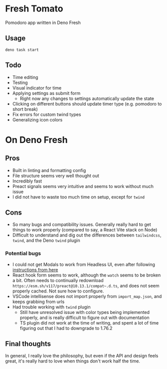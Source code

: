 # Fresh Tomato

Pomodoro app written in Deno Fresh

## Usage

```
deno task start
```

## Todo

- Time editing
- Testing
- Visual indicator for time
- Applying settings as submit form
  - Right now any changes to settings automatically update the state
- Clicking on different buttons should update timer type (e.g. pomodoro to short
  break)
- Fix errors for custom twind types
- Generalizing icon colors

# On Deno Fresh

## Pros

- Built in linting and formatting config
- File structure seems very well thought out
- Incredibly fast
- Preact signals seems very intuitive and seems to work without much issue
- I did not have to waste too much time on setup, except for `twind`

## Cons

- So many bugs and compatibility issues. Generally really hard to get things to
  work properly (compared to say, a React Vite stack on Node)
- Difficult to understand and dig out the differences between `tailwindcss`,
  `twind`, and the Deno `twind` plugin

### Potential bugs

- I could not get Modals to work from Headless UI, even after following
  [instructions from here](https://github.com/denoland/fresh/discussions/606)
- React hook form seems to work, although the `watch` seems to be broken a bit.
  Often needs to continually redownload
  `https://esm.sh/v117/preact@10.13.1/compat~.d.ts`, and does not seem properly
  cached. Not sure how to configure.
- VSCode intellisense does not import properly from `import_map.json`, and keeps
  grabbing from urls
- Had trouble working with `twind` plugin
  - Still have unresolved issue with color types being implemented properly, and
    is really difficult to figure out with documentation
  - TS plugin did not work at the time of writing, and spent a lot of time
    figuring out that I had to downgrade to 1.76.2

## Final thoughts

In general, I really love the philosophy, but even if the API and design feels
great, it's really hard to love when things don't work half the time.
